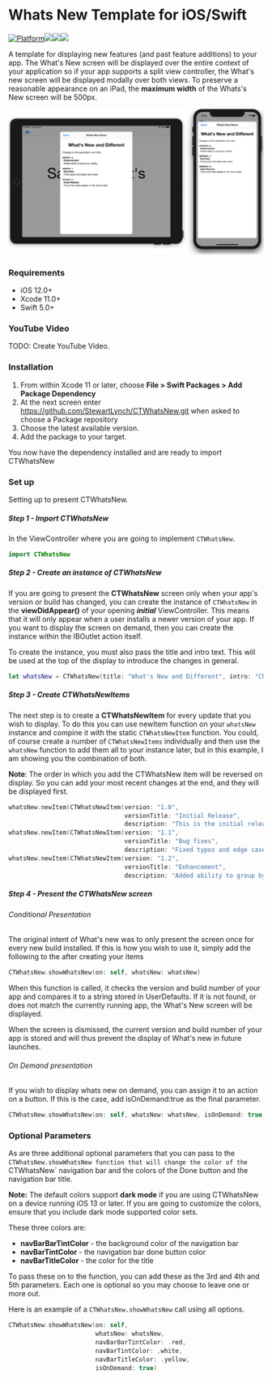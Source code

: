 # Whats New Template for iOS/Swift
[![Platform](http://img.shields.io/badge/platform-iOS-blue.svg?style=flat)](https://developer.apple.com/iphone/index.action)[![](http://img.shields.io/badge/language-Swift-brightgreen.svg?color=orange)](https://developer.apple.com/swift)![](https://img.shields.io/github/tag/stewartlynch/CTWhatsNew?style=flat)![](https://img.shields.io/github/last-commit/StewartLynch/CTWhatsNew)

A template for displaying new features (and past feature additions) to your app.
The What's New screen will be displayed over the entire context of your application so if your app supports a split view controller, the What's new screen will be displayed modally over both views.  To preserve a reasonable appearance on an iPad, the **maximum width** of the Whats's New screen will be 500px.

![SampleScreen](SampleScreen.png)

### Requirements
- iOS 12.0+
- Xcode 11.0+
- Swift 5.0+
### YouTube Video

TODO: Create YouTube Video.

### Installation

1. From within Xcode 11 or later, choose **File > Swift Packages > Add Package Dependency**
2. At the next screen enter https://github.com/StewartLynch/CTWhatsNew.git when asked to choose a Package repository
3. Choose the latest available version.
4. Add the package to your target.

You now have the dependency installed and are ready to import CTWhatsNew

### Set up

Setting up to present CTWhatsNew.

##### Step 1 - Import CTWhatsNew

In the ViewController where you are going to implement `CTWhatsNew`.

```swift
import CTWhatsNew
```

##### Step 2 - Create an instance of CTWhatsNew
If you are going to present the **CTWhatsNew** screen only when your app's version or build has changed, you can create the instance of `CTWhatsNew` in the **viewDidAppear()** of your opening ***initial*** ViewController.  This means that it will only appear when a user installs a newer version of your app.  If you want to display the screen on demand, then you can create the instance within the IBOutlet action itself.

To create the instance, you must also pass the title and intro text.  This will be used at the top of the display to introduce the changes in general.

```swift
let whatsNew = CTWhatsNew(title: "What's New and Different", intro: "Changes to this application over time.")
```

##### Step 3 - Create CTWhatsNewItems

The next step is to create a **CTWhatsNewItem** for every update that you wish to display.  To do this you can  use newItem function on your `whatsNew` instance and compine it with the static `CTWhatsNewItem` function.  You could, of course create a number of `CTWhatsNewItems` individually and then use the `whatsNew` function to add them all to your instance later, but in this example, I am showing you the combination of both.

**Note**: The order in which you add the CTWhatsNew item will be reversed on display.  So you can add your most recent changes at the end, and they will be displayed first.

```swift
whatsNew.newItem(CTWhatsNewItem(version: "1.0",
                                versionTitle: "Initial Release",
                                description: "This is the initial release."))
whatsNew.newItem(CTWhatsNewItem(version: "1.1",
                                versionTitle: "Bug fixes",
                                description: "Fixed typos and edge case crash."))
whatsNew.newItem(CTWhatsNewItem(version: "1.2",
                                versionTitle: "Enhancement",
                                description: "Added ability to group by variety."))
```

##### Step 4 - Present the CTWhatsNew screen

###### Conditional Presentation

The original intent of What's new was to only present the screen once for every new build installed.  If this is how you wish to use it, simply add the following to the after creating your items

```swift
CTWhatsNew.showWhatsNew(on: self, whatsNew: whatsNew)
```
When this function is called, it checks the version and build number of your app and compares it to a string stored in UserDefaults.  If it is not found, or does not match the currently running app, the What's New screen will be displayed.  

When the screen is dismissed, the current version and build number of your app is stored and will thus prevent the display of What's new in future launches.

###### On Demand presentation

If you wish to display whats new on demand, you can assign it to an action on a button.  If this is the case, add isOnDemand:true as the final parameter.
```swift
CTWhatsNew.showWhatsNew(on: self, whatsNew: whatsNew, isOnDemand: true)
```
### Optional Parameters

As are three additional optional parameters that you can pass to the `CTWhatsNew.showWhatsNew function that will change the color of the `CTWhatsNew` navigation bar and the colors of the Done button and the navigation bar title.  

**Note:** The default colors support **dark mode** if you are using CTWhatsNew on a device running iOS 13 or later.  If you are going to customize the colors, ensure that you include dark mode supported color sets.

These three colors are:

- **navBarBarTintColor** - the background color of the navigation bar
- **navBarTintColor** - the navigation bar done button color
- **navBarTitleColor** - the color for the title

To pass these on to the function, you can add these as the 3rd and 4th and 5th parameters.  Each one is optional so you may choose to leave one or more out.

Here is an example of a `CTWhatsNew.showWhatsNew` call using all options.

```swift
CTWhatsNew.showWhatsNew(on: self,
                        whatsNew: whatsNew,
                        navBarBarTintColor: .red,
                        navBarTintColor: .white,
                        navBarTitleColor: .yellow,
                        isOnDemand: true)
```


